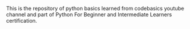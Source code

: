 This is the repository of python basics learned from codebasics youtube channel and part of Python For Beginner and Intermediate Learners certification.
